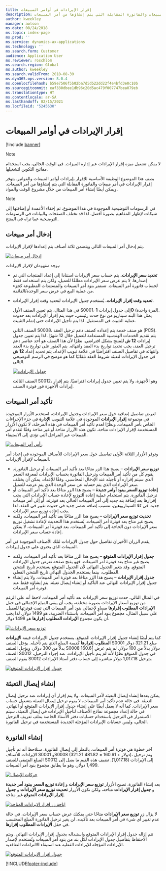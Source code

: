 ```yaml
---
title: إقرار الإيرادات في أوامر المبيعات
description: يصف هذا الموضوع الوظيفة الأساسية للإقرار بإيرادات أوامر المبيعات والفواتير. يتوفر إقرار الإيرادات في أمر المبيعات والفاتورة المقابلة التي يتم إنشاؤها من أمر المبيعات.
author: kweekley
manager: aolson
ms.date: 08/24/2018
ms.topic: index-page
ms.prod: ''
ms.service: dynamics-ax-applications
ms.technology: ''
ms.search.form: Customer
audience: Application User
ms.reviewer: roschlom
ms.search.region: Global
ms.author: kweekley
ms.search.validFrom: 2018-08-30
ms.dyn365.ops.version: 8.0.4
ms.openlocfilehash: b59e7506f5b02ba7d5d522dd22f4e4bfd3e0c10b
ms.sourcegitcommit: eaf330dbee1db96c20d5ac479f007747bea079eb
ms.translationtype: HT
ms.contentlocale: ar-SA
ms.lasthandoff: 02/15/2021
ms.locfileid: "5245630"
---
```

# <a name="revenue-recognition-on-sales-orders"></a>إقرار الإيرادات في أوامر المبيعات

[!include [banner](../includes/banner.md)]

> [!NOTE]
> لا يمكن تشغيل ميزة إقرار الإيرادات عبر إدارة الميزات. في الوقت الحالي، يجب استخدام مفاتيح التكوين لتشغيلها.

يصف هذا الموضوع الوظيفة الأساسية للإقرار بإيرادات أوامر المبيعات والفواتير. يتوفر إقرار الإيرادات في أمر مبيعات والفاتورة المقابلة التي يتم إنشاؤها من أمر المبيعات. ويمكن أيضًا إنشاء أمر المبيعات من خلال مشروع الوقت والمواد.

> [!NOTE]
> في الرسومات التوضيحية الموجودة في هذا الموضوع، تم إخفاء الأعمدة أو إضافتها إلى شبكات لإظهار المفاهيم بصورة أفضل. لذا قد تختلف الصفحات والبيانات في الرسومات التوضيحية عما تراه في المنتج.

## <a name="enter-a-sales-order"></a>إدخال أمر مبيعات

يتم إدخال أمر المبيعات التالي ويتضمن ثلاثة أصناف يتم إعدادها لإقرار الإيرادات.

[![إدخال أمر مبيعات](./media/revenue-recognition-so-basic-sales-order-header.png)](./media/revenue-recognition-so-basic-sales-order-header.png)

يوجد مفهومان لإقرار الإيرادات:

- **تحديد سعر الإيرادات.** يتم حساب سعر الإيرادات استنادا إلى إعداد المنتجات التي تم إصدارها. لا يتم عرض سعر الإيرادات مطلقًا للعميل، ولكن يتم استخدامه فقط لحساب فاتورة أمر المبيعات. تستمر بنود أمر المبيعات والمستندات المطبوعة كجزء من عملية البيع في عرض سعر الوحدة/القائمة.
- **تحديد وقت إقرار الإيرادات.** يُستخدم جدول الإيرادات لتحديد وقت إقرار الإيرادات.

    في هذا المثال، يتم تعيين الصنف الأول S0001، إلى جدول إيرادات **1O** (لمرة واحدة). يمثل هذا البند سيناريو من نوع حدث رئيسي، حيث يتم إقرار الإيرادات بعد حدوث عملية التثبيت في المستقبل. لذا يتم تأجيل الإيرادات حتى إتمام التثبيت.

    الصنف الثاني S0008، هو صنف خدمة يتم إعداده كصنف دعم ترحيل العقد (PCS). يتم تقديم الخدمات الهندسية المستدامة للعميل خلال 12 شهرًا. لذا يتم تعيين جدول إيرادات **12 ش** للمنتج بشكل افتراضي. نظرًا لأن هذا الصنف هو أحد عناصر دعم ترحيل العقد، يجب تحديد تواريخ بدء العقد وانتهائه. يتم العثور على تواريخ بدء العقد وانتهائه في تفاصيل الصنف افتراضيًا في علامة تبويب الإعداد. يتم تحديد إعداد **12 ش** في جدول الإيرادات لتعبئة شروط العقد تلقائيًا كما هو موضح في الرسم التوضيحي التالي.

    [![جداول الإيرادات](./media/revenue-recognition-so-basic-revenue-schedules.png)](./media/revenue-recognition-so-basic-revenue-schedules.png)

    الصنف الثالث S0012، وهو الأجهزة، ولا يتم تعيين جدول إيرادات افتراضيًا. يتم إقرار إيرادات الأجهزة فور فوترة الصنف.

## <a name="confirm-the-sales-order"></a>تأكيد أمر المبيعات

لعرض تفاصيل إضافية حول سعر الإيرادات وجدول الإيرادات، استخدم الأزرار الموجودة في مجموعة **إقرار الإيرادات** الموجودة في علامة التبويب **الإدارة** في جزء الإجراءات الخاص بأمر المبيعات. ونظرًا لعدم تأكيد أمر المبيعات في هذه المرحلة، لا تكون الأزرار المستخدمة لإقرار الإيرادات متاحة. تكون هذه الأزرار متاحة أو غير متاحة وفقًا لتقدم أمر المبيعات عبر المراحل التي تؤدي إلى الاستيفاء.

[![رأس أمر المبيعات](./media/revenue-recognition-so-basic-sales-order-header-02.png)](./media/revenue-recognition-so-basic-sales-order-header-02.png)

وتوفر الأزرار الثلاثة الأولى تفاصيل حول سعر الإيرادات للأصناف الموجودة في إعداد أمر المبيعات لإقرار الإيرادات.

- **توزيع سعر الإيرادات** – يصبح هذا الزر متاحًا بعد تأكيد أمر المبيعات أو ترحيل الفاتورة. يقوم كل من تأكيد أمر المبيعات وترحيل الفاتورة بحساب الإيرادات لمعرفة السعر الذي سيتم إقراره أو تأجيله عند الإدخال المحاسبي. وفقًا للإعداد، يمكن أن يختلف سعر الإيرادات الذي يتم حسابه عن سعر الوحدة الذي يتم عرضه للعميل.
- **إعادة توزيع السعر ببنود أوامر جديدة** – يصبح هذا الزر متاحًا بعد تأكيد أمر المبيعات أو ترحيل الفاتورة. يتم استخدام عملية إعادة التوزيع لإعادة حساب الإيرادات التي يجب إقرارها بعد إضافة بند جديد إلى أمر المبيعات الحالي بعد فوترته، أو إلى أمر مبيعات جديد. في كلا السيناريوهين، تتسبب إضافة عنصر جديد في حدوث تغيير في العقد. لذا يجب إعادة توزيع سعر الإيرادات.
- **تحديث توزيع سعر الإيرادات** – يصبح هذا الزر متاحًا بعد تأكيد أمر المبيعات، ولكنه يصبح غير متاح بعد فوترة أمر المبيعات. يُستخدم هذا التحديث لإعادة تشغيل توزيع سعر الإيرادات دون الحاجة إلى تأكيد أمر المبيعات. بعد فوترة أمر المبيعات، لا يمكن إعادة حساب سعر الإيرادات.

يقدم الزران الأخيران تفاصيل حول جدول الإيرادات لتلك الأصناف الموجودة في أمر المبيعات الذي يحتوي على جدول إيرادات.

- **جدول إقرار الإيرادات المتوقع** – يصبح هذا الزر متاحًا بعد تأكيد أمر المبيعات، ولكنه يصبح غير متاح بعد فوترة أمر المبيعات. فهو يفتح صفحة تعرض جدول الإيرادات المتوقع. وقد يتغير الجدول النهائي لأن الجدول المتوقع يستخدم تاريخ الشحن المطلوب، بينما يستخدم الجدول النهائي تاريخ الشحن الفعلي.
- **جدول إقرار الإيرادات** – يصبح هذا الزر متاحًا بعد فوترة أمر المبيعات. ولا يتم إنشاء جدول إقرار الإيرادات النهائي عند التأكيد أو إنشاء إيصال تعبئة. يتم إنشاؤه فقط عند فوترة أمر المبيعات.

في المثال التالي، حدث توزيع سعر الإيرادات بعد تأكيد أمر المبيعات. لاحظ أنه على الرغم من توزيع أسعار الإيرادات بصورة مختلفة، يجب أن يبقى المبلغ الإجمالي في حقل **الإيرادات المطلوب إقرارها** مساوٍ لإجمالي بنود أمر المبيعات التي تمت فوترتها للعميل. على سبيل المثال، مجموع بنود أمر المبيعات، باستثناء الضريبة، هو 1499 دولار. لذا يجب أن يكون مجموع **الإيرادات المطلوب إقرارها** هو 1499 دولار.

[![توزيع سعر الإيرادات](./media/revenue-recognition-so-basic-revenue-price-allocation.png)](./media/revenue-recognition-so-basic-revenue-price-allocation.png)

كما يتم أيضًا إنشاء جدول إقرار الإيرادات المتوقع. يستخدم جدول الإيرادات قيمة **الإيرادات المطلوب إقرارها** كقيمة المبلغ الذي يتم تأجيله. يؤجل الصنف S0001 مبلغ 321.21 دولار بدلاً من 300 دولار، ويؤجل الصنف S0008 160.61 دولار بدلاً من 100 دولار. لم يتم عرض الصنف S0012 في جدول المتوقع نظرًا لأنه لم يتم تأجيل الإيرادات. عند إجراء الترحيل، يقوم الصنف S0012 بترحيل 1,017.18 دولار مباشرة إلى حساب دفتر أستاذ الإيرادات.

[![جدول إقرار الإيرادات المتوقع](./media/revenue-recognition-so-basic-expected-rev-rec-schedule.png)](./media/revenue-recognition-so-basic-expected-rev-rec-schedule.png)

## <a name="create-the-packing-slip"></a>إنشاء إيصال التعبئة

يمكن بعدها إنشاء إيصال التعبئة لأمر المبيعات. ولا يتم إقرار أي إيرادات عند ترحيل إيصال التعبئة. في حالة عدم تأكيد أمر المبيعات، لا يقوم ترحيل إيصال التعبئة بتشغيل حساب سعر الإيرادات. كما أنه لا يعمل أيضًا على إنشاء جدول إقرار الإيرادات المتوقع أو النهائي. في حالة إعداد مجموعة نماذج الأصناف لتأجيل الإيرادات في إيصال التعبئة، سيتم الاستمرار في الترحيل باستخدام حسابات دفتر الأستاذ الخاصة بملف تعريف الترحيل الحالي، وليس حسابات الإيرادات المؤجلة الجديدة المستخدمة في ترحيل الفاتورة.

## <a name="create-the-invoice"></a>إنشاء الفاتورة

آخر خطوة هي فوترة أمر المبيعات. بالنظر إلى إيصال الفاتورة، ستلاحظ أنه تم تأجيل الإيرادات للأصناف S0001 وS0008 (321.21 دولار + 160.61 = 481.82)، وتم ترحيل المبلغ المتبقي للصنف S0012 إلى الإيرادات (1,017.18). تضيف هذه القيم ما يصل إلى 1,499 دولار، وهو ما يطابق مجموع بنود أمر المبيعات.

[![حركات الإيصال](./media/revenue-recognition-so-voucher-transactions.png)](./media/revenue-recognition-so-voucher-transactions.png)

بعد إنشاء الفاتورة، تصبح الأزرار **توزيع سعر الإيرادات** و **إعادة توزيع السعر ببنود أمر جديدة** و **جدول إقرار الإيرادات** متاحة، ولكن تكون الأزرار **تحديث توزيع سعر الإيرادات** و **جدول إقرار الإيرادات المتوقع** غير متاحة.

[![إتاحة زر إقرار الإيرادات المتاحة](./media/revenue-recognition-so-basic-after-invoice-buttons.png)](./media/revenue-recognition-so-basic-after-invoice-buttons.png)

لا يزال زر **توزيع سعر الإيرادات** متاحًا حتى يمكنك عرض حساب سعر الإيرادات. في حالة عدم تغيير أي شيء في أمر المبيعات بعد تأكيده، لن يغير ترحيل الفاتورة المبلغ المحتسب في حقل **الإيرادات المطلوب إقرارها**.

تتم إزاله جدول إقرار الإيرادات المتوقع واستبداله بجدول إقرار الإيرادات النهائي. ويتم الاحتفاظ بتفاصيل جدول الإيرادات لكل بند من بنود أمر المبيعات وتُستخدم لإصدار الإيرادات المؤجلة للإيرادات الفعلية عند استيفاء الالتزامات التعاقدية.

[![جدول إقرار الإيرادات المتوقع](./media/revenue-recognition-so-revenue-recognition-schedule.png)](./media/revenue-recognition-so-revenue-recognition-schedule.png)


[!INCLUDE[footer-include](../../includes/footer-banner.md)]